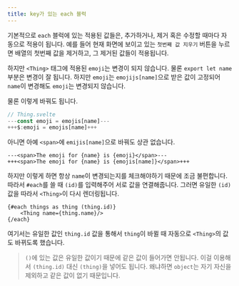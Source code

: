 ```yaml
---
title: key가 있는 each 블럭
---
```


기본적으로 `each` 블럭에 있는 적용된 값들은, 추가하거나, 제거 혹은 수정할 때마다 자동으로 적용이 됩니다. 예를 들어 현재 화면에 보이고 있는 `첫번째 값 지우기` 버튼을 누르면 배열의 첫번째 값을 제거하고, 그 제거된 값들이 적용됩니다.

하지만 `<Thing>` 태그에 적용된 `emoji`는 변경이 되지 않습니다. 물론 `export let name` 부분은 변경이 잘 됩니다. 하지만 `emoji`는 `emojijs[name]`으로 받은 값이 고정되어 `name`이 변경해도 `emoji`는 변경되지 않습니다.

물론 이렇게 바꿔도 됩니다.



```js
// Thing.svelte
---const emoji = emojis[name]---
+++$:emoji = emojis[name]+++
```



아니면 아예 `<span>`에 `emijis[name]`으로 바꿔도 상관 없습니다.



```svelte
---<span>The emoji for {name} is {emoji}</span>---
+++<span>The emoji for {name} is {emojis[name]}</span>+++
```



하지만 이렇게 하면 항상 `name`이 변경되는지를 체크해야하기 때문에 조금 불편합니다. 따라서 `#each`를 쓸 때 `(id)`를 입력해주어 서로 값을 연결해줍니다. 그러면 유일한 `(id)` 값을 따라서 `<Thing>`이 다시 렌더링됩니다.



```svelte
{#each things as thing (thing.id)}
	<Thing name={thing.name}/>
{/each}
```



여기서는 유일한 값인 `thing.id` 값을 통해서 `thing`이 바뀔 때 자동으로 `<Thing>`의 값도 바뀌도록 했습니다.

> `()`에 있는 값은 유일한 값이기 때문에 같은 값이 들어가면 안됩니다. 이걸 이용해서 `(thing.id)` 대신 `(thing)`을 넣어도 됩니다. 왜냐하면 `object`는 자기 자신을 제외하고 같은 값이 없기 때문입니다.
